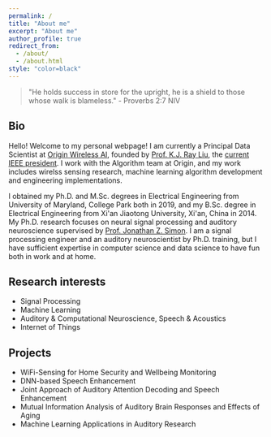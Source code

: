 ```yaml
---
permalink: /
title: "About me"
excerpt: "About me"
author_profile: true
redirect_from: 
  - /about/
  - /about.html
style: "color=black"
---
```


> "He holds success in store for the upright, he is a shield to those whose walk is blameless." - Proverbs 2:7 NIV

## Bio
Hello! Welcome to my personal webpage! I am currently a Principal Data Scientist at [Origin Wireless AI](https://www.originwirelessai.com), founded by [Prof. K.J. Ray Liu](http://www.cspl.umd.edu/kjrliu/), the [current IEEE president](https://www.ieee.org/about/corporate/election/index.html). I work with the Algorithm team at Origin, and my work includes wirelss sensing research, machine learning algorithm development and engineering implementations.  

I obtained my Ph.D. and M.Sc. degrees in Electrical Engineering from University of Maryland, College Park both in 2019, and my B.Sc. degree in Electrical Engineering from Xi'an Jiaotong University, Xi'an, China in 2014. My Ph.D. research focuses on neural signal processing and auditory neuroscience supervised by [Prof. Jonathan Z. Simon](https://ece.umd.edu/clark/faculty/481/Jonathan-Simon). I am a signal processing engineer and an auditory neuroscientist by Ph.D. training, but I have sufficient expertise in computer science and data science to have fun both in work and at home.

## Research interests
- Signal Processing
- Machine Learning
- Auditory & Computational Neuroscience, Speech & Acoustics
- Internet of Things

## Projects
- WiFi-Sensing for Home Security and Wellbeing Monitoring
- DNN-based Speech Enhancement
- Joint Approach of Auditory Attention Decoding and Speech Enhancement
- Mutual Information Analysis of Auditory Brain Responses and Effects of Aging
- Machine Learning Applications in Auditory Research
